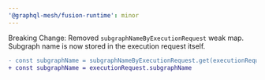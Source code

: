 ```yaml
---
'@graphql-mesh/fusion-runtime': minor
---
```


Breaking Change: Removed `subgraphNameByExecutionRequest` weak map. Subgraph name is now stored in the execution request itself.

```diff
- const subgraphName = subgraphNameByExecutionRequest.get(executionRequest)
+ const subgraphName = executionRequest.subgraphName
```
